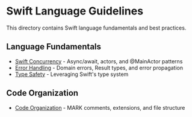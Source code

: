 # Swift Language Guidelines

This directory contains Swift language fundamentals and best practices.

## Language Fundamentals

- [Swift Concurrency](./swift-concurrency.md) - Async/await, actors, and @MainActor patterns
- [Error Handling](./error-handling.md) - Domain errors, Result types, and error propagation
- [Type Safety](./type-safety.md) - Leveraging Swift's type system

## Code Organization

- [Code Organization](./code-organization.md) - MARK comments, extensions, and file structure
